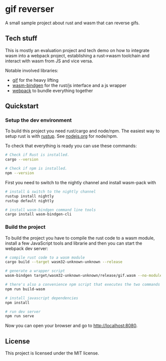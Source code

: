 # gif reverser

A small sample project about rust and wasm that can reverse gifs.

## Tech stuff

This is mostly an evaluation project and tech demo on how to integrate wasm
into a webpack project, establishing a rust->wasm toolchain and interact
with wasm from JS and vice versa.

Notable involved libraries:

* [gif][gif] for the heavy lifting
* [wasm-bindgen][wasm-bindgen] for the rust/js interface and a js wrapper
* [webpack][webpack] to bundle everything together

## Quickstart

### Setup the dev environment

To build this project you need rust/cargo and node/npm. The easiest way to
setup rust is with [rustup][rustup.rs]. See [nodejs.org][nodejs] for node/npm.

To check that everything is ready you can use these commands:

```sh
# Check if Rust is installed.
cargo --version

# Check if npm is installed.
npm --version
```

First you need to switch to the nightly channel and install wasm-pack with

```sh
# install & switch to the nightly channel
rustup install nightly
rustup default nightly

# install wasm-bindgen command line tools
cargo install wasm-bindgen-cli
```

### Build the project

To build the project you have to compile the rust code to a wasm module,
install a few JavaScript tools and librarie and then you can start the webpack
dev server:

```sh
# compile rust code to a wasm module
cargo build --target wasm32-unknown-unknown --release

# generate a wrapper script
wasm-bindgen target/wasm32-unknown-unknown/release/gif.wasm --no-modules --out-dir ./pkg

# there's also a convenience npm script that executes the two commands for you
npm run build-wasm

# install javascript dependencies
npm install

# run dev server
npm run serve
```

Now you can open your browser and go to <http://localhost:8080>.

## License

This project is licensed under the MIT license.

[gif]: https://github.com/PistonDevelopers/image-gif
[nodejs]: https://nodejs.org/
[rustup.rs]: https://rustup.rs/
[wasm-bindgen]: https://github.com/rustwasm/wasm-bindgen
[webpack]: https://webpack.js.org/